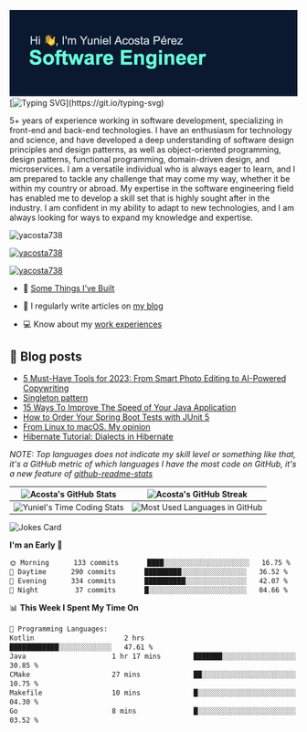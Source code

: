 [![MasterHead](assets/github-banner.png)](https://github.com/yacosta738)
[![Typing SVG](https://readme-typing-svg.herokuapp.com?font=Fira+Code&pause=1000&color=64FFDA&width=435&lines=If+I+cannot+do+great+things%2C;+I+can+do+small+things+in+a+great+way.)](https://git.io/typing-svg)

5+ years of experience working in software development, specializing in front-end and back-end technologies. I have an enthusiasm for technology and science, and have developed a deep understanding of software design principles and design patterns, as well as object-oriented programming, design patterns, functional programming, domain-driven design, and microservices. I am a versatile individual who is always eager to learn, and I am prepared to tackle any challenge that may come my way, whether it be within my country or abroad. My expertise in the software engineering field has enabled me to develop a skill set that is highly sought after in the industry. I am confident in my ability to adapt to new technologies, and I am always looking for ways to expand my knowledge and expertise.

<p style="text-align: left;"> <img src="https://komarev.com/ghpvc/?username=yacosta738&label=Profile%20views&color=64ffda&style=plastic&label=PROFILE+VIEWS" alt="yacosta738" /> </p>

<p style="text-align: left;"> <a href="https://github.com/ryo-ma/github-profile-trophy"><img src="https://github-profile-trophy.vercel.app/?username=yacosta738" alt="yacosta738" /></a> </p>

<p style="text-align: left;"> <a href="https://twitter.com/yacosta738" target="blank"><img src="https://img.shields.io/twitter/follow/yacosta738?logo=twitter&style=for-the-badge" alt="yacosta738" /></a> </p>


- :satellite: [Some Things I’ve Built](https://www.yunielacosta.com/#projects)

- :memo: I regularly write articles on [my blog](https://www.yunielacosta.com/blog)

- :computer: Know about my [work experiences](https://www.yunielacosta.com/#jobs)

## :memo: Blog posts

<!-- BLOG-POST-LIST:START -->
- [5 Must-Have Tools for 2023: From Smart Photo Editing to AI-Powered Copywriting](https://yunielacosta.com/blog/5-must-have-tools-for-2023-from-smart-photo-editing-to-ai-powered-copywriting/)
- [Singleton pattern](https://yunielacosta.com/blog/singleton-pattern/)
- [15 Ways To Improve The Speed of Your Java Application](https://yunielacosta.com/blog/15-ways-to-improve-the-speed-of-your-java-application/)
- [How to Order Your Spring Boot Tests with JUnit 5](https://yunielacosta.com/blog/how-to-order-your-spring-boot-tests-with-junit-5/)
- [From Linux to macOS. My opinion](https://yunielacosta.com/blog/from-linux-to-macos-my-opinion/)
- [Hibernate Tutorial: Dialects in Hibernate](https://yunielacosta.com/blog/hibernate-tutorial-dialects-in-hibernate/)
<!-- BLOG-POST-LIST:END -->

*NOTE: Top languages does not indicate my skill level or something like that, it's a GitHub metric of which languages I
have the most code on GitHub, it's a new feature
of [github-readme-stats](https://github.com/yacosta738/github-readme-stats)*


| ![Acosta's GitHub Stats](https://github-stats-profile.vercel.app/api?username=yacosta738&show_icons=true&locale=en&theme=vue-dark)                                                                | ![Acosta's GitHub Streak](https://github-readme-streak-stats.herokuapp.com/?user=yacosta738&theme=vue-dark)                                                         |
|---------------------------------------------------------------------------------------------------------------------------------------------------------------------------------------------------|---------------------------------------------------------------------------------------------------------------------------------------------------------------------|
| ![Yuniel's Time Coding Stats](https://github-readme-stats-taupe-two.vercel.app/api/wakatime?username=yacosta738&hide_title=true&hide_border=true&langs_count=10&bg_color=00000000&text_color=777) | ![Most Used Languages in GitHub](https://github-stats-profile.vercel.app/api/top-langs?username=yacosta738&show_icons=true&locale=en&langs_count=10&theme=vue-dark) |

![Jokes Card](https://readme-jokes.vercel.app/api?theme=vue-dark)

<!--START_SECTION:waka-->
**I'm an Early 🐤**

```text
🌞 Morning      133 commits       ████░░░░░░░░░░░░░░░░░░░░░   16.75 % 
🌆 Daytime      290 commits       █████████░░░░░░░░░░░░░░░░   36.52 % 
🌃 Evening      334 commits       ██████████░░░░░░░░░░░░░░░   42.07 % 
🌙 Night         37 commits       █░░░░░░░░░░░░░░░░░░░░░░░░   04.66 % 

```


📊 **This Week I Spent My Time On**

```text
💬 Programming Languages: 
Kotlin                      2 hrs               ████████████░░░░░░░░░░░░░   47.61 % 
Java                     1 hr 17 mins        ███████░░░░░░░░░░░░░░░░░░   30.85 % 
CMake                    27 mins             ██░░░░░░░░░░░░░░░░░░░░░░░   10.75 % 
Makefile                 10 mins             █░░░░░░░░░░░░░░░░░░░░░░░░   04.30 % 
Go                       8 mins              █░░░░░░░░░░░░░░░░░░░░░░░░   03.52 % 

```


<!--END_SECTION:waka-->
